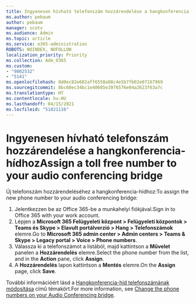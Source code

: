 ```yaml
---
title: Ingyenesen hívható telefonszám hozzárendelése a hangkonferencia-hídhoz
ms.author: pebaum
author: pebaum
manager: scotv
ms.audience: Admin
ms.topic: article
ms.service: o365-administration
ROBOTS: NOINDEX, NOFOLLOW
localization_priority: Priority
ms.collection: Adm_O365
ms.custom:
- "9002532"
- "5141"
ms.openlocfilehash: 8d0ec82e602aff6558a08c4e5b7fb02e07167969
ms.sourcegitcommit: 8bc60ec34bc1e40685e3976576e04a2623f63a7c
ms.translationtype: HT
ms.contentlocale: hu-HU
ms.lasthandoff: 04/15/2021
ms.locfileid: "51821116"
---
```

# <a name="assign-a-toll-free-number-to-your-audio-conferencing-bridge"></a><span data-ttu-id="53add-102">Ingyenesen hívható telefonszám hozzárendelése a hangkonferencia-hídhoz</span><span class="sxs-lookup"><span data-stu-id="53add-102">Assign a toll free number to your audio conferencing bridge</span></span>

<span data-ttu-id="53add-103">Új telefonszám hozzárendeléséhez a hangkonferencia-hídhoz:</span><span class="sxs-lookup"><span data-stu-id="53add-103">To assign the new phone number to your audio conferencing bridge:</span></span>

1. <span data-ttu-id="53add-104">Jelentkezzen be az Office 365-be a munkahelyi fiókjával.</span><span class="sxs-lookup"><span data-stu-id="53add-104">Sign in to Office 365 with your work account.</span></span>
2. <span data-ttu-id="53add-105">Lépjen a **Microsoft 365 Felügyeleti központ > Felügyeleti központok > Teams és Skype > Elavult portálverzió > Hang > Telefonszámok** elemre.</span><span class="sxs-lookup"><span data-stu-id="53add-105">Go to **Microsoft 365 admin center > Admin centers > Teams & Skype > Legacy portal > Voice > Phone numbers**.</span></span>
3. <span data-ttu-id="53add-106">Válassza ki a telefonszámot a listából, majd kattintson a **Művelet** panelen a **Hozzárendelés** elemre.</span><span class="sxs-lookup"><span data-stu-id="53add-106">Select the phone number from the list, and in the **Action** pane, click **Assign**.</span></span>
4. <span data-ttu-id="53add-107">A **Hozzárendelés** lapon kattintson a **Mentés** elemre.</span><span class="sxs-lookup"><span data-stu-id="53add-107">On the **Assign** page, click **Save**.</span></span>

<span data-ttu-id="53add-108">További információért lásd a [Hangkonferencia-híd telefonszámának módosítása](https://docs.microsoft.com/MicrosoftTeams/change-the-phone-numbers-on-your-audio-conferencing-bridge) című témakört.</span><span class="sxs-lookup"><span data-stu-id="53add-108">For more information, see [Change the phone numbers on your Audio Conferencing bridge](https://docs.microsoft.com/MicrosoftTeams/change-the-phone-numbers-on-your-audio-conferencing-bridge).</span></span>
